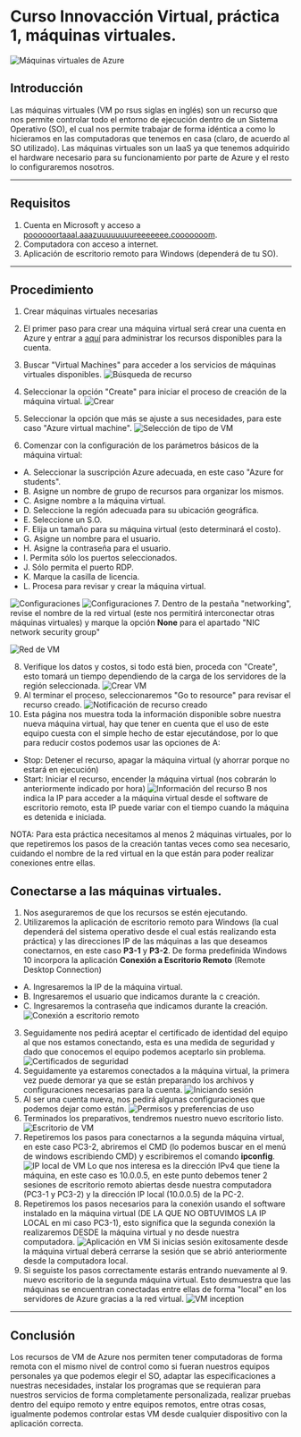 # Curso Innovacción Virtual, práctica 1, máquinas virtuales.
![Máquinas virtuales de Azure](imgs/avm.png)

## Introducción
Las máquinas virtuales (VM po rsus siglas en inglés) son un recurso que nos permite controlar todo el entorno de ejecución dentro de un Sistema Operativo (SO), el cual nos permite trabajar de forma idéntica a como lo hicieramos en las computadoras que tenemos en casa (claro, de acuerdo al SO utilizado). Las máquinas virtuales son un IaaS ya que tenemos adquirido el hardware necesario para su funcionamiento por parte de Azure y el resto lo configuraremos nosotros.

-------------
## Requisitos
1. Cuenta en Microsoft y acceso a [poooooortaaal.aaazuuuuuuuureeeeeee.cooooooom](portal.azure.com).
2. Computadora con acceso a internet.
3. Aplicación de escritorio remoto para Windows (dependerá de tu SO).

-------------
## Procedimiento
1. Crear máquinas virtuales necesarias

2. El primer paso para crear una máquina virtual será crear una cuenta en Azure y entrar a [aquí](portal.azure.com) para administrar los recursos disponibles para la cuenta.
3. Buscar "Virtual Machines" para acceder a los servicios de máquinas virtuales disponibles.
![Búsqueda de recurso](imgs/busqvm.PNG)
4. Seleccionar la opción "Create" para iniciar el proceso de creación de la máquina virtual.
![Crear](imgs/mv02.PNG)
5. Seleccionar la opción que más se ajuste a sus necesidades, para este caso "Azure virtual machine".
![Selección de tipo de VM](imgs/mv03.PNG)
6. Comenzar con la configuración de los parámetros básicos de la máquina virtual:

- A. Seleccionar la suscripción Azure adecuada, en este caso "Azure for students".
- B. Asigne un nombre de grupo de recursos para organizar los mismos.
- C. Asigne nombre a la máquina virtual.
- D. Seleccione la región adecuada para su ubicación geográfica.
- E. Seleccione un S.O.
- F. Elija un tamaño para su máquina virtual (esto determinará el costo).
- G. Asigne un nombre para el usuario.
- H. Asigne la contraseña para el usuario.
- I. Permita sólo los puertos seleccionados.
- J. Sólo permita el puerto RDP.
- K. Marque la casilla de licencia.
- L. Procesa para revisar y crear la máquina virtual.

![Configuraciones](imgs/mv04.PNG)
![Configuraciones](imgs/mv05.PNG)
7. Dentro de la pestaña "networking", revise el nombre de la red virtual (este nos permitirá interconectar otras máquinas virtuales) y marque la opción **None** para el apartado "NIC network security group"

![Red de VM](imgs/mv09.PNG)

8. Verifique los datos y costos, si todo está bien, proceda con "Create", esto tomará un tiempo dependiendo de la carga de los servidores de la región seleccionada.
![Crear VM](imgs/mv06.PNG)
9. Al terminar el proceso, seleccionaremos "Go to resource" para revisar el recurso creado.
![Notificación de recurso creado](imgs/mv07.PNG)
10. Esta página nos muestra toda la información disponible sobre nuestra nueva máquina virtual, hay que tener en cuenta que el uso de este equipo cuesta con el simple hecho de estar ejecutándose, por lo que para reducir costos podemos usar las opciones de A:
- Stop: Detener el recurso, apagar la máquina virtual (y ahorrar porque no estará en ejecución)
- Start: Iniciar el recurso, encender la máquina virtual (nos cobrarán lo anteriormente indicado por hora)
![Información del recurso](imgs/mv08.PNG)
B nos indica la IP para acceder a la máquina virtual desde el software de escritorio remoto, esta IP puede variar con el tiempo cuando la máquina es detenida e iniciada.

NOTA: Para esta práctica necesitamos al menos 2 máquinas virtuales, por lo que repetiremos los pasos de la creación tantas veces como sea necesario, cuidando el nombre de la red virtual en la que están para poder realizar conexiones entre ellas.

## Conectarse a las máquinas virtuales.
1. Nos aseguraremos de que los recursos se estén ejecutando.
2. Utilizaremos la aplicación de escritorio remoto para Windows (la cual dependerá del sistema operativo desde el cual estás realizando esta práctica) y las direcciones IP de las máquinas a las que deseamos conectarnos, en este caso **P3-1** y **P3-2**. De forma predefinida Windows 10 incorpora la aplicación **Conexión a Escritorio Remoto** (Remote Desktop Connection)
- A. Ingresaremos la IP de la máquina virtual.
- B. Ingresaremos el usuario que indicamos durante la c creación.
- C. Ingresaremos la contraseña que indicamos durante la creación.
![Conexión a escritorio remoto](imgs/conn01.PNG)
3. Seguidamente nos pedirá aceptar el certificado de identidad del equipo al que nos estamos conectando, esta es una medida de seguridad y dado que conocemos el equipo podemos aceptarlo sin problema.
![Certificados de seguridad](imgs/conn02.PNG)
4. Seguidamente ya estaremos conectados a la máquina virtual, la primera vez puede demorar ya que se están preparando los archivos y configuraciones necesarias para la cuenta.
![Iniciando sesión](imgs/conn03.PNG)
5. Al ser una cuenta nueva, nos pedirá algunas configuraciones que podemos dejar como están.
![Permisos y preferencias de uso](imgs/conn04.PNG)
6. Terminados los preparativos, tendremos nuestro nuevo escritorio listo.
![Escritorio de VM](imgs/conn05.PNG)
7. Repetiremos los pasos para conectarnos a la segunda máquina virtual, en este caso PC3-2, abriremos el CMD (lo podemos buscar en el menú de windows escribiendo CMD) y escribiremos el comando **ipconfig**.
![IP local de VM](imgs/conn10.PNG)
Lo que nos interesa es la dirección IPv4 que tiene la máquina, en este caso es 10.0.0.5, en este punto debemos tener 2 sesiones de escritorio remoto abiertas desde nuestra computadora (PC3-1 y PC3-2) y la dirección IP local (10.0.0.5) de la PC-2.
8. Repetiremos los pasos necesarios para la conexión usando el software instalado en la máquina virtual (DE LA QUE NO OBTUVIMOS LA IP LOCAL en mi caso PC3-1), esto significa que la segunda conexión la realizaremos DESDE la máquina virtual y no desde nuestra computadora.
![Aplicación en VM](imgs/conn06.PNG)
Si inicias sesión exitosamente desde la máquina virtual deberá cerrarse la sesión que se abrió anteriormente desde la computadora local.
9. Si seguiste los pasos correctamente estarás entrando nuevamente al 9. nuevo escritorio de la segunda máquina virtual. Esto desmuestra que las máquinas se encuentran conectadas entre ellas de forma "local" en los servidores de Azure gracias a la red virtual.
![VM inception](imgs/conn11.PNG)

----------
## Conclusión
Los recursos de VM de Azure nos permiten tener computadoras de forma remota con el mismo nivel de control como si fueran nuestros equipos personales ya que podemos elegir el SO, adaptar las especificaciones a nuestras necesidades, instalar los programas que se requieran para nuestros servicios de forma completamente personalizada, realizar pruebas dentro del equipo remoto y entre equipos remotos, entre otras cosas, igualmente podemos controlar estas VM desde cualquier dispositivo con la aplicación correcta.